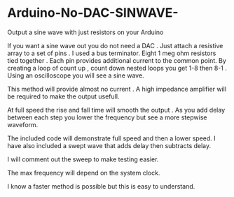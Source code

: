Arduino-No-DAC-SINWAVE-
=======================

Output a sine wave with just resistors on your Arduino

If you want a sine wave out you do not need a DAC . Just attach a resistive array to a set of pins . I used a bus terminator.
Eight 1 meg ohm resistors tied together . Each pin provides additional current to the common point. By creating a loop of count up , count down nested loops you get 1-8 then 8-1 . Using an oscilloscope you will see a sine wave.

This method will provide almost no current . A high impedance amplifier will be required to make the output usefull.

At full speed the rise and fall time will smooth the output . As you add delay between each step you lower the frequency but see a more stepwise waveform.

The included code will demonstrate full speed and then a lower speed. 
I have also included a swept wave that adds delay then subtracts delay.

I will comment out the sweep to make testing easier.

The max frequency will depend on the system clock.

I know a faster method is possible but this is easy to understand.

